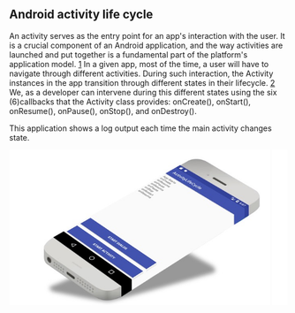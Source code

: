 ## Android activity life cycle

An activity serves as the entry point for an app's interaction with the user.  It is a crucial component of an Android application, and the way activities are launched and put together is a fundamental part of the platform's application model. [1](https://developer.android.com/guide/components/activities/intro-activities.html)
In a given app, most of the time, a user will have to navigate through different activities. During such interaction, the Activity instances in the app transition through different states in their lifecycle. [2](https://developer.android.com/guide/components/activities/activity-lifecycle.html)
We, as a developer can intervene during this different states using the six (6)callbacks that the Activity class provides:  onCreate(), onStart(), onResume(), onPause(), onStop(), and onDestroy().

This application shows a log output each time the main activity changes state. 

![Layouts](display/display.png)
